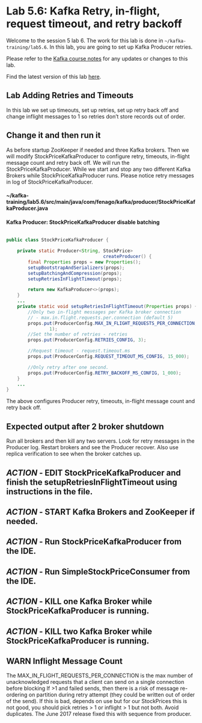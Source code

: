 
# Lab 5.6: Kafka Retry, in-flight, request timeout, and retry backoff

Welcome to the session 5 lab 6. The work for this lab is done in `~/kafka-training/lab5.6`.
In this lab, you are going to set up Kafka Producer retries.

Please refer to the [Kafka course notes](https://goo.gl/a4kk5b) for any updates or changes to this lab.

Find the latest version of this lab [here](https://gist.github.com/RichardHightower/f97963127e8e2343180b5080ecca1c13).

## Lab Adding Retries and Timeouts

In this lab we set up timeouts, set up retries, set up retry back off and change
inflight messages to 1 so retries don’t store records out of order.


## Change it and then run it

As before startup ZooKeeper if needed and three Kafka brokers. Then we will modify
StockPriceKafkaProducer to configure retry, timeouts, in-flight message count and retry back
off.  We will run the StockPriceKafkaProducer. While we start and stop any two different
Kafka Brokers while StockPriceKafkaProducer runs. Please notice retry messages in log of
StockPriceKafkaProducer.




#### ~/kafka-training/lab5.6/src/main/java/com/fenago/kafka/producer/StockPriceKafkaProducer.java
#### Kafka Producer:  StockPriceKafkaProducer disable batching
```java

public class StockPriceKafkaProducer {

    private static Producer<String, StockPrice>
                                    createProducer() {
        final Properties props = new Properties();
        setupBootstrapAndSerializers(props);
        setupBatchingAndCompression(props);
        setupRetriesInFlightTimeout(props);

        return new KafkaProducer<>(props);
    }
    ...
    private static void setupRetriesInFlightTimeout(Properties props) {
        //Only two in-flight messages per Kafka broker connection
        // - max.in.flight.requests.per.connection (default 5)
        props.put(ProducerConfig.MAX_IN_FLIGHT_REQUESTS_PER_CONNECTION,
                1);
        //Set the number of retries - retries
        props.put(ProducerConfig.RETRIES_CONFIG, 3);

        //Request timeout - request.timeout.ms
        props.put(ProducerConfig.REQUEST_TIMEOUT_MS_CONFIG, 15_000);

        //Only retry after one second.
        props.put(ProducerConfig.RETRY_BACKOFF_MS_CONFIG, 1_000);
    }
    ...
}
```

The above configures Producer retry, timeouts, in-flight message count and retry back off.


## Expected output after 2 broker shutdown

Run all brokers and then kill any two servers. Look for retry messages in the Producer log.
Restart brokers and see the Producer recover. Also use replica verification to see when the
broker catches up.


## ***ACTION*** - EDIT StockPriceKafkaProducer and finish the setupRetriesInFlightTimeout using instructions in the file.
## ***ACTION*** - START Kafka Brokers and ZooKeeper if needed.
## ***ACTION*** - Run StockPriceKafkaProducer from the IDE.
## ***ACTION*** - Run SimpleStockPriceConsumer from the IDE.
## ***ACTION*** - KILL one Kafka Broker while StockPriceKafkaProducer is running.
## ***ACTION*** - KILL two Kafka Broker while StockPriceKafkaProducer is running.



## WARN Inflight Message Count

The MAX_IN_FLIGHT_REQUESTS_PER_CONNECTION is the max number of unacknowledged requests that a
client can send on a single connection before blocking
If  >1 and failed sends, then there is a risk of message re-ordering on partition during
retry attempt (they could be written out of order of the send). If this is bad, depends on use
but for our StockPrices this is not good, you should pick retries > 1 or inflight > 1 but not
both. Avoid duplicates. The June 2017 release fixed this with sequence from producer.

